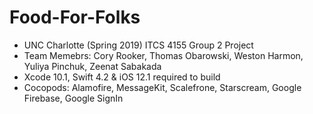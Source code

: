 # Food-For-Folks
- UNC Charlotte (Spring 2019) ITCS 4155 Group 2 Project
- Team Memebrs: Cory Rooker, Thomas Obarowski, Weston Harmon, Yuliya Pinchuk, Zeenat Sabakada
- Xcode 10.1, Swift 4.2 & iOS 12.1 required to build
- Cocopods: Alamofire, MessageKit, Scalefrone, Starscream, Google Firebase, Google SignIn
